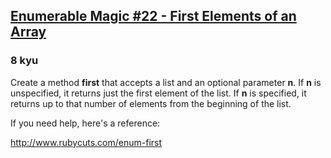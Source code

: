 <h2><a href=https://www.codewars.com/kata/545af6d361aa4cd12700135c/train/ruby target="_blank">Enumerable Magic #22 - First Elements of an Array</a></h2><h3>8 kyu</h3><p>Create a method <strong>first</strong> that accepts a list and an optional parameter <strong>n</strong>. If <strong>n</strong> is unspecified, it returns just the first element of the list. If <strong>n</strong> is specified, it returns up to that number of elements from the beginning of the list.</p><p>If you need help, here's a reference:</p><p><a href="http://www.rubycuts.com/enum-first" data-turbolinks="false" target="_blank">http://www.rubycuts.com/enum-first</a></p>